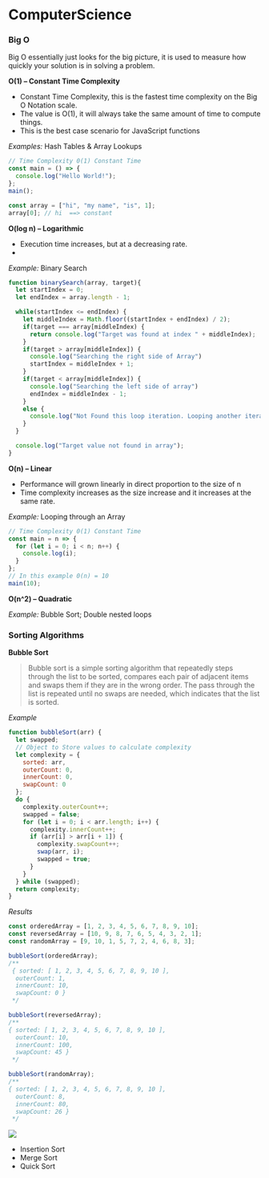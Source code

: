 # ComputerScience

### Big O

Big O essentially just looks for the big picture, it is used to measure how quickly your solution is in solving a problem.

**O(1) – Constant Time Complexity**

- Constant Time Complexity, this is the fastest time complexity on the Big O Notation scale.
- The value is O(1), it will always take the same amount of time to compute things.
- This is the best case scenario for JavaScript functions

_Examples:_ Hash Tables & Array Lookups

```javascript
// Time Complexity 0(1) Constant Time
const main = () => {
  console.log("Hello World!");
};
main();

const array = ["hi", "my name", "is", 1];
array[0]; // hi  ==> constant
```

**O(log n) – Logarithmic**

- Execution time increases, but at a decreasing rate.
-

_Example:_ Binary Search

```javascript
function binarySearch(array, target){
  let startIndex = 0;
  let endIndex = array.length - 1;

  while(startIndex <= endIndex) {
    let middleIndex = Math.floor((startIndex + endIndex) / 2);
    if(target === array[middleIndex) {
      return console.log("Target was found at index " + middleIndex);
    }
    if(target > array[middleIndex]) {
      console.log("Searching the right side of Array")
      startIndex = middleIndex + 1;
    }
    if(target < array[middleIndex]) {
      console.log("Searching the left side of array")
      endIndex = middleIndex - 1;
    }
    else {
      console.log("Not Found this loop iteration. Looping another iteration.")
    }
  }

  console.log("Target value not found in array");
}

```

**O(n) – Linear**

- Performance will grown linearly in direct proportion to the size of n
- Time complexity increases as the size increase and it increases at the same rate.

_Example:_ Looping through an Array

```javascript
// Time Complexity 0(1) Constant Time
const main = n => {
  for (let i = 0; i < n; n++) {
    console.log(i);
  }
};
// In this example 0(n) = 10
main(10);
```

**O(n^2) – Quadratic**

_Example:_ Bubble Sort; Double nested loops

### Sorting Algorithms

**Bubble Sort**

> Bubble sort is a simple sorting algorithm that repeatedly steps through the list to be sorted, compares each pair of adjacent items and swaps them if they are in the wrong order. The pass through the list is repeated until no swaps are needed, which indicates that the list is sorted.

_Example_

```javascript
function bubbleSort(arr) {
  let swapped;
  // Object to Store values to calculate complexity
  let complexity = {
    sorted: arr,
    outerCount: 0,
    innerCount: 0,
    swapCount: 0
  };
  do {
    complexity.outerCount++;
    swapped = false;
    for (let i = 0; i < arr.length; i++) {
      complexity.innerCount++;
      if (arr[i] > arr[i + 1]) {
        complexity.swapCount++;
        swap(arr, i);
        swapped = true;
      }
    }
  } while (swapped);
  return complexity;
}
```

_Results_

```javascript
const orderedArray = [1, 2, 3, 4, 5, 6, 7, 8, 9, 10];
const reversedArray = [10, 9, 8, 7, 6, 5, 4, 3, 2, 1];
const randomArray = [9, 10, 1, 5, 7, 2, 4, 6, 8, 3];

bubbleSort(orderedArray);
/**
 { sorted: [ 1, 2, 3, 4, 5, 6, 7, 8, 9, 10 ],
  outerCount: 1,
  innerCount: 10,
  swapCount: 0 }
 */

bubbleSort(reversedArray);
/**
{ sorted: [ 1, 2, 3, 4, 5, 6, 7, 8, 9, 10 ],
  outerCount: 10,
  innerCount: 100,
  swapCount: 45 }
 */

bubbleSort(randomArray);
/**
{ sorted: [ 1, 2, 3, 4, 5, 6, 7, 8, 9, 10 ],
  outerCount: 8,
  innerCount: 80,
  swapCount: 26 }
 */
```

![](bubble.gif)

- Insertion Sort
- Merge Sort
- Quick Sort
